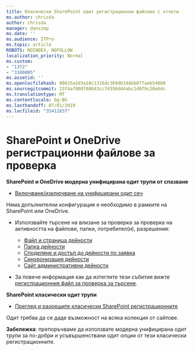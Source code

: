```yaml
---
title: Класически SharePoint одит регистрационни файлове с отчети
ms.author: chrisda
author: chrisda
manager: dansimp
ms.date: ''
ms.audience: ITPro
ms.topic: article
ROBOTS: NOINDEX, NOFOLLOW
localization_priority: Normal
ms.custom:
- "1372"
- "3100005"
ms.assetid: ''
ms.openlocfilehash: 80625a2d3a10c1316dc369db344bb077aeb548b0
ms.sourcegitcommit: 23f4af808f08643cc7d356dd4abc1d079c28e6dc
ms.translationtype: MT
ms.contentlocale: bg-BG
ms.lasthandoff: 07/01/2019
ms.locfileid: "35411837"
---
```

# <a name="sharepoint-and-onedrive-audit-logs"></a>SharePoint и OneDrive регистрационни файлове за проверка

**SharePoint и OneDrive модерна унифицирана одит трупи от спазване**

- [Включване/изключване на унифицирани одит сеч](https://docs.microsoft.com/en-us/office365/securitycompliance/turn-audit-log-search-on-or-off) 

Няма допълнителни конфигурация е необходимо в рамките на SharePoint или OneDrive.

- Използвайте търсене на влизане за проверка за проверка на активността на файлове, папки, потребител(и), разрешения:

    - [Файл и страница дейности](https://docs.microsoft.com/en-us/office365/securitycompliance/search-the-audit-log-in-security-and-compliance)
    - [Папка дейности](https://docs.microsoft.com/en-us/office365/securitycompliance/search-the-audit-log-in-security-and-compliance#folder-activities)
    - [Споделяне и достъп до дейности по заявка](https://docs.microsoft.com/en-us/office365/securitycompliance/search-the-audit-log-in-security-and-compliance#sharing-and-access-request-activities)
    - [Синхронизация дейности](https://docs.microsoft.com/en-us/office365/securitycompliance/search-the-audit-log-in-security-and-compliance#synchronization-activities)
    - [Сайт административни дейности](https://docs.microsoft.com/en-us/office365/securitycompliance/search-the-audit-log-in-security-and-compliance#site-administration-activities)
- За повече информация как да изтеглите тези събития вижте [регистрационния файл за проверка за търсене](https://docs.microsoft.com/office365/securitycompliance/search-the-audit-log-in-security-and-compliance#search-the-audit-log).

**SharePoint класически одит трупи**

- [Преглед и разрешите класически SharePoint регистрационните](https://support.office.com/en-us/article/view-audit-log-reports-b37c5869-1b47-4a82-a30d-ea20070fe527)

Одит трябва да се даде възможност на всяка колекция от сайтове. 

**Забележка**: препоръчваме да използвате модерна унифицирана одит трупи за по-добри и усъвършенствани одит опции от тези класически регистрационните.


